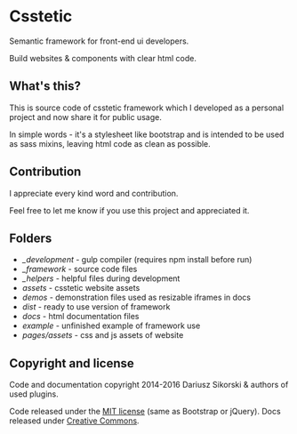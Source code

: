 # Csstetic
Semantic framework for front-end ui developers.

Build websites & components with clear html code.

## What's this?

This is source code of csstetic framework which I developed
as a personal project and now share it for public usage.

In simple words - it's a stylesheet like bootstrap and is intended
to be used as sass mixins, leaving html code as clean as possible.

## Contribution

I appreciate every kind word and contribution.

Feel free to let me know if you use this project and appreciated it.

## Folders

- *_development* - gulp compiler (requires npm install before run)
- *_framework* - source code files
- *_helpers* - helpful files during development
- *assets* - csstetic website assets
- *demos* - demonstration files used as resizable iframes in docs
- *dist* - ready to use version of framework
- *docs* - html documentation files
- *example* - unfinished example of framework use
- *pages/assets* - css and js assets of website

## Copyright and license

Code and documentation copyright 2014-2016 Dariusz Sikorski & authors of used plugins.

Code released under the [MIT license](https://github.com/dariuszsikorski/csstetic/blob/master/LICENSE) (same as Bootstrap or jQuery).
Docs released under [Creative Commons](https://creativecommons.org/licenses/by/3.0/legalcode).
